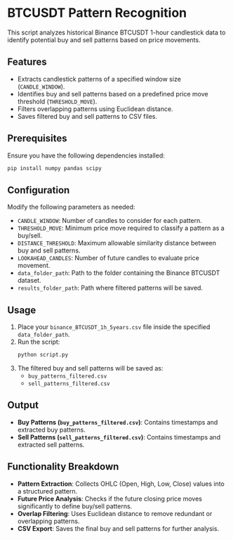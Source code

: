 # BTCUSDT Pattern Recognition

This script analyzes historical Binance BTCUSDT 1-hour candlestick data to identify potential buy and sell patterns based on price movements.

## Features
- Extracts candlestick patterns of a specified window size (`CANDLE_WINDOW`).
- Identifies buy and sell patterns based on a predefined price move threshold (`THRESHOLD_MOVE`).
- Filters overlapping patterns using Euclidean distance.
- Saves filtered buy and sell patterns to CSV files.

## Prerequisites
Ensure you have the following dependencies installed:
```bash
pip install numpy pandas scipy
```

## Configuration
Modify the following parameters as needed:
- `CANDLE_WINDOW`: Number of candles to consider for each pattern.
- `THRESHOLD_MOVE`: Minimum price move required to classify a pattern as a buy/sell.
- `DISTANCE_THRESHOLD`: Maximum allowable similarity distance between buy and sell patterns.
- `LOOKAHEAD_CANDLES`: Number of future candles to evaluate price movement.
- `data_folder_path`: Path to the folder containing the Binance BTCUSDT dataset.
- `results_folder_path`: Path where filtered patterns will be saved.

## Usage
1. Place your `binance_BTCUSDT_1h_5years.csv` file inside the specified `data_folder_path`.
2. Run the script:
   ```bash
   python script.py
   ```
3. The filtered buy and sell patterns will be saved as:
   - `buy_patterns_filtered.csv`
   - `sell_patterns_filtered.csv`

## Output
- **Buy Patterns (`buy_patterns_filtered.csv`)**: Contains timestamps and extracted buy patterns.
- **Sell Patterns (`sell_patterns_filtered.csv`)**: Contains timestamps and extracted sell patterns.

## Functionality Breakdown
- **Pattern Extraction**: Collects OHLC (Open, High, Low, Close) values into a structured pattern.
- **Future Price Analysis**: Checks if the future closing price moves significantly to define buy/sell patterns.
- **Overlap Filtering**: Uses Euclidean distance to remove redundant or overlapping patterns.
- **CSV Export**: Saves the final buy and sell patterns for further analysis.
